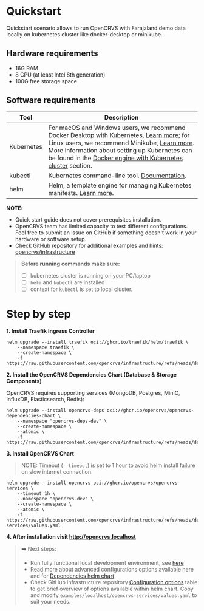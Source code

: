 # Quickstart

Quickstart scenario allows to run OpenCRVS with Farajaland demo data locally on kubernetes cluster like docker-desktop or minikube.

## Hardware requirements
- 16G RAM
- 8 CPU (at least Intel 8th generation)
- 100G free storage space

## Software requirements

| Tool       | Description |
| ---------- | ----------- |
| Kubernetes | For macOS and Windows users, we recommend Docker Desktop with Kubernetes, [Learn more](https://www.docker.com/); for Linux users, we recommend Minikube, [Learn more](https://minikube.sigs.k8s.io/docs/start). More information about setting up Kubernetes can be found in the [Docker engine with Kubernetes cluster](#docker-engine-with-kubernetes-cluster) section. |
| kubectl    | Kubernetes command-line tool. [Documentation](https://kubernetes.io/docs/tasks/tools/). |
| helm       | Helm, a template engine for managing Kubernetes manifests. [Learn more](https://helm.sh/). |

**NOTE:**
- Quick start guide does not cover prerequisites installation.
- OpenCRVS team has limited capacity to test different configurations. Feel free to submit an issue on GitHub if something doesn't work in your hardware or software setup.
- Check GitHub repository for additional examples and hints: [opencrvs/infrastructure](https://github.com/opencrvs/infrastructure)

> **Before running commands make sure:**
> - [ ] kubernetes cluster is running on your PC/laptop
> - [ ] `helm` and `kubectl` are installed
> - [ ] context for `kubectl` is set to local cluster.

# Step by step

**1. Install Traefik Ingress Controller**

```
helm upgrade --install traefik oci://ghcr.io/traefik/helm/traefik \
    --namespace traefik \
    --create-namespace \
    -f https://raw.githubusercontent.com/opencrvs/infrastructure/refs/heads/develop/examples/localhost/traefik/values.yaml
```

**2. Install the OpenCRVS Dependencies Chart (Database & Storage Components)**

OpenCRVS requires supporting services (MongoDB, Postgres, MinIO, InfluxDB, Elasticsearch, Redis):

```
helm upgrade --install opencrvs-deps oci://ghcr.io/opencrvs/opencrvs-dependencies-chart \
    --namespace "opencrvs-deps-dev" \
    --create-namespace \
    --atomic \
    -f https://raw.githubusercontent.com/opencrvs/infrastructure/refs/heads/develop/examples/localhost/dependencies/values.yaml
```

**3. Install OpenCRVS Chart**

> NOTE: Timeout (`--timeout`) is set to 1 hour to avoid helm install failure on slow internet connection.

```
helm upgrade --install opencrvs oci://ghcr.io/opencrvs/opencrvs-services \
    --timeout 1h \
    --namespace "opencrvs-dev" \
    --create-namespace \
    --atomic \
    -f https://raw.githubusercontent.com/opencrvs/infrastructure/refs/heads/develop/examples/localhost/opencrvs-services/values.yaml
```

**4. After installation visit http://opencrvs.localhost**

> ➡️ Next steps:
> - Run fully functional local development environment, see [here](./3.1-set-up-a-development-environment/README.md)
> - Read more about advanced configurations options available here and for [Dependencies helm chart](../dependencies/README.md)
> - Check GitHub infrastructure repository [Configuration options](http://github.com/opencrvs/infrastructure/tree/develop/charts/opencrvs-services#configuration-options) table to get brief overview of options available within helm chart. Copy and modify `examples/localhost/opencrvs-services/values.yaml` to suit your needs.
